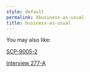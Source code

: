 ```yaml
---
style: default
permalink: Xbusiness-as-usual
title: business-as-usual
---
```

You may also like:

[SCP-9005-2](http://scp-wiki.net/scp-9005-2)

[Interview 277-A](http://scp-wiki.net/277interview)
